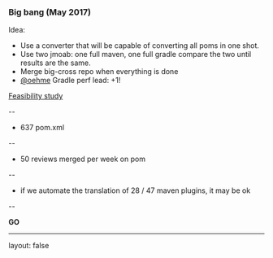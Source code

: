 ### Big bang (May 2017)

Idea:
* Use a converter that will be capable of converting all poms in one shot.
* Use two jmoab: one full maven, one full gradle compare the two until results are the same.
* Merge big-cross repo when everything is done
* [@oehme](https://github.com/oehme) Gradle perf lead: +1!

[Feasibility study](https://confluence.criteois.com/display/RP/Feasibility+of+maven+to+gradle+automated+translation)

--
* 637 pom.xml

--
* 50 reviews merged per week on pom

--
* if we automate the translation of 28 / 47 maven plugins, it may be ok

--

__GO__

---
layout: false
